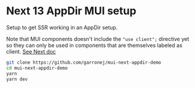 
# Next 13 AppDir MUI setup

Setup to get SSR working in an AppDir setup.  

Note that MUI components doesn't include the `"use client";` directive yet so they can only be used
in components that are themselves labeled as client. [See Next doc](https://beta.nextjs.org/docs/rendering/server-and-client-components#third-party-packages)  


```bash
git clone https://github.com/garronej/mui-next-appdir-demo
cd mui-next-appdir-demo
yarn
yarn dev
```

